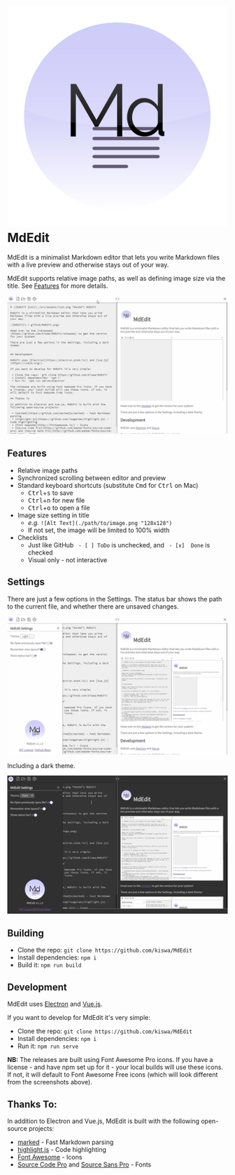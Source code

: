 # ![MdEdit Icon](./src/assets/icon.png "64x64") MdEdit

MdEdit is a minimalist Markdown editor that lets you write Markdown files with a live preview and otherwise stays out of your way.

MdEdit supports relative image paths, as well as defining image size via the title. See [Features](#features) for more details.

![MdEdit](./.github/MdEdit.png)

## Features

 * Relative image paths
 * Synchronized scrolling between editor and preview
 * Standard keyboard shortcuts (substitute <kbd>Cmd</kbd> for <kbd>Ctrl</kbd> on Mac)
   * <kbd>Ctrl</kbd>+<kbd>s</kbd> to save
   * <kbd>Ctrl</kbd>+<kbd>n</kbd> for new file
   * <kbd>Ctrl</kbd>+<kbd>o</kbd> to open a file
 * Image size setting in title
   * *e.g.* `![Alt Text](./path/to/image.png "128x128")`
   * If not set, the image will be limited to 100% width
 * Checklists
   * Just like GitHub ` - [ ] ToDo` is unchecked, and ` - [x]  Done` is checked
   * Visual only - not interactive

## Settings

There are just a few options in the Settings. The status bar shows the path to the current file, and whether there are unsaved changes.

![Settings](./.github/MdEdit_settings.png)

Including a dark theme.

![Settings](./.github/MdEdit_settings_dark.png)

## Building

 * Clone the repo: `git clone https://github.com/kiswa/MdEdit`
 * Install dependencies: `npm i`
 * Build it: `npm run build`

## Development

MdEdit uses [Electron](https://electron.atom.io/) and [Vue.js](https://vuejs.org/).

If you want to develop for MdEdit it's very simple:

 * Clone the repo: `git clone https://github.com/kiswa/MdEdit`
 * Install dependencies: `npm i`
 * Run it: `npm run serve`

**NB:** The releases are built using Font Awesome Pro icons. If you have a license - and have npm set up for it - your local builds will use these icons. If not, it will default to Font Awesome Free icons (which will look different from the screenshots above).

## Thanks To:

In addition to Electron and Vue.js, MdEdit is built with the following open-source projects:

 * [marked](https://github.com/markedjs/marked) - Fast Markdown parsing
 * [highlight.js](https://github.com/isagalaev/highlight.js) - Code highlighting
 * [Font Awesome](http://fontawesome.io/) - Icons
 * [Source Code Pro](https://github.com/adobe-fonts/source-code-pro) and [Source Sans Pro](http://github.com/adobe-fonts/source-sans-pro) - Fonts
